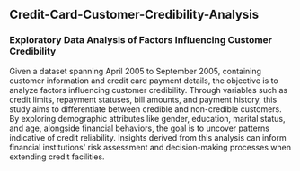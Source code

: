 ## Credit-Card-Customer-Credibility-Analysis

### Exploratory Data Analysis of Factors Influencing Customer Credibility

Given a dataset spanning April 2005 to September 2005, containing customer information and credit card payment details, the objective is to analyze factors influencing customer credibility. Through variables such as credit limits, repayment statuses, bill amounts, and payment history, this study aims to differentiate between credible and non-credible customers. By exploring demographic attributes like gender, education, marital status, and age, alongside financial behaviors, the goal is to uncover patterns indicative of credit reliability. Insights derived from this analysis can inform financial institutions' risk assessment and decision-making processes when extending credit facilities.
